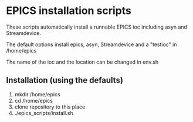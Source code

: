 # EPICS installation scripts
These scripts automatically install a runnable EPICS ioc including asyn and Streamdevice.

The default options install epics, asyn, Streamdevice and a "testioc" in /home/epics

The name of the ioc and the location can be changed in env.sh

## Installation (using the defaults)
1. mkdir /home/epics
2. cd /home/epics
3. clone repository to this place
4. ./epics_scripts/install.sh
